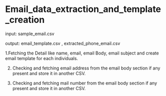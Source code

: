 # Email_data_extraction_and_template_creation

input: sample_email.csv

output: email_template.csv , extracted_phone_email.csv

1.Fetching the Detail like name, email, email Body, email subject and create email template for each individuals. 

2. Checking and fetching email address from the email body section if any present and store it in another CSV. 

3. Checking and fetching mail number from the email body section if any present and store it in another CSV.



